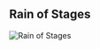 ﻿## Rain of Stages

![Rain of Stages](https://raw.githubusercontent.com/PassivePicasso/Rain-of-Stages/master/RainOfStages/Plugin/icon.png)